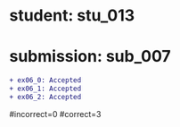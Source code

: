 # student: stu_013
# submission: sub_007

```diff
+ ex06_0: Accepted
+ ex06_1: Accepted
+ ex06_2: Accepted
```
#incorrect=0
#correct=3
